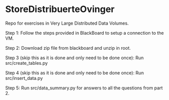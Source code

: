 # StoreDistribuerteOvinger
Repo for exercises in Very Large Distributed Data Volumes.

Step 1:
Follow the steps provided in BlackBoard to setup a connection to the VM.

Step 2:
Download zip file from blackboard and unzip in root.

Step 3 (skip this as it is done and only need to be done once):
Run src/create_tables.py

Step 4 (skip this as it is done and only need to be done once):
Run src/insert_data.py

Step 5:
Run src/data_summary.py for answers to all the questions from part 2.


